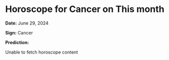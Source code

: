 # Horoscope for Cancer on This month

**Date:** June 29, 2024

**Sign:** Cancer

**Prediction:**

Unable to fetch horoscope content
